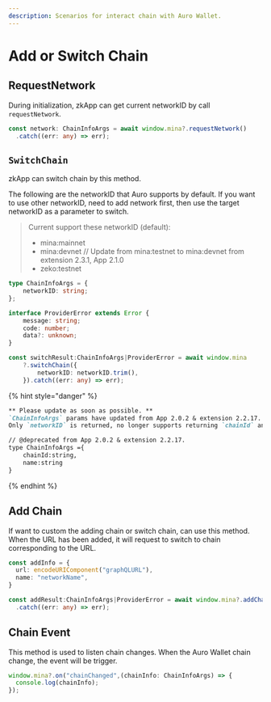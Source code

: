 ```yaml
---
description: Scenarios for interact chain with Auro Wallet.
---
```


# Add or Switch Chain

## RequestNetwork

During initialization, zkApp can get current networkID by call `requestNetwork`.

```typescript
const network: ChainInfoArgs = await window.mina?.requestNetwork()
  .catch((err: any) => err);
```

## `SwitchChain`

zkApp can switch chain by this method.&#x20;

The following are the networkID that Auro supports by default. If you want to use other networkID, need to add network first, then use the target networkID as a parameter to switch.

> Current support these networkID (default):
>
> * mina:mainnet
> * mina:devnet // Update from mina:testnet to mina:devnet from extension 2.3.1, App 2.1.0
> * zeko:testnet

```typescript
type ChainInfoArgs = {
    networkID: string;
};

interface ProviderError extends Error {
    message: string;
    code: number;
    data?: unknown;
}

const switchResult:ChainInfoArgs|ProviderError = await window.mina
    ?.switchChain({
        networkID: networkID.trim(),
    }).catch((err: any) => err);
```

{% hint style="danger" %}
```markdown
** Please update as soon as possible. **
`ChainInfoArgs` params have updated from App 2.0.2 & extension 2.2.17.
Only `networkID` is returned, no longer supports returning `chainId` and `name`. 

// @deprecated from App 2.0.2 & extension 2.2.17.
type ChainInfoArgs ={ 
    chainId:string,
    name:string
}
```
{% endhint %}

## Add Chain

If want to custom the adding chain or switch chain, can use this method. When the URL has been added, it will request to switch to chain corresponding to the URL.

```typescript
const addInfo = {
  url: encodeURIComponent("graphQLURL"),
  name: "networkName",
}

const addResult:ChainInfoArgs|ProviderError = await window.mina?.addChain(addInfo)
  .catch((err: any) => err);
```

## Chain Event

This method is used to listen chain changes. When the Auro Wallet chain change, the event will be trigger.

```typescript
window.mina?.on("chainChanged",(chainInfo: ChainInfoArgs) => {
  console.log(chainInfo);
});
```
